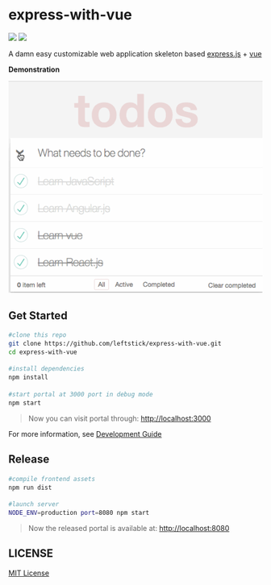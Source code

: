 express-with-vue
==================
![][david-url]
![][license-url]

A damn easy customizable web application skeleton based [express.js](http://expressjs.com/) + [vue](https://vuejs.org/)

**Demonstration**

![](./docs/demo.gif)

## Get Started ##

```bash
#clone this repo
git clone https://github.com/leftstick/express-with-vue.git
cd express-with-vue

#install dependencies
npm install

#start portal at 3000 port in debug mode
npm start
```

>Now you can visit portal through: [http://localhost:3000](http://localhost:3000)


For more information, see [Development Guide](./docs/document.md)

## Release ##

```bash
#compile frontend assets
npm run dist

#launch server
NODE_ENV=production port=8080 npm start
```

>Now the released portal is available at: [http://localhost:8080](http://localhost:8080)

## LICENSE ##

[MIT License](https://raw.githubusercontent.com/leftstick/express-with-vue/master/LICENSE)


[david-url]: https://david-dm.org/leftstick/express-with-vue.png
[license-url]: https://img.shields.io/github/license/leftstick/express-with-vue.svg